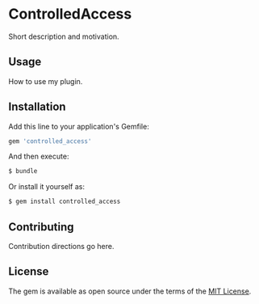 # ControlledAccess
Short description and motivation.

## Usage
How to use my plugin.

## Installation
Add this line to your application's Gemfile:

```ruby
gem 'controlled_access'
```

And then execute:
```bash
$ bundle
```

Or install it yourself as:
```bash
$ gem install controlled_access
```

## Contributing
Contribution directions go here.

## License
The gem is available as open source under the terms of the [MIT License](https://opensource.org/licenses/MIT).
